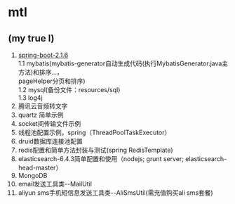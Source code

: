# mtl

## (my true l)

1. [spring-boot-2.1.6](https://spring.io/projects/spring-boot)  
  1.1 mybatis(mybatis-generator自动生成代码(执行MybatisGenerator.java主方法)和排序...，  
  pageHelper分页和排序)  
  1.2 mysql(备份文件：resources/sql)  
  1.3 log4j
2. 腾讯云音频转文字
3. quartz 简单示例
4. socket间传输文件示例
5. 线程池配置示例，spring（ThreadPoolTaskExecutor）
6. druid数据库连接池配置
7. redis配置和简单方法封装与测试(spring RedisTemplate)
8. elasticsearch-6.4.3简单配置和使用（nodejs; grunt server; elasticsearch-head-master）
9. MongoDB
10. email发送工具类--MailUtil
11. aliyun sms手机短信息发送工具类--AliSmsUtil(需充值购买ali sms套餐)